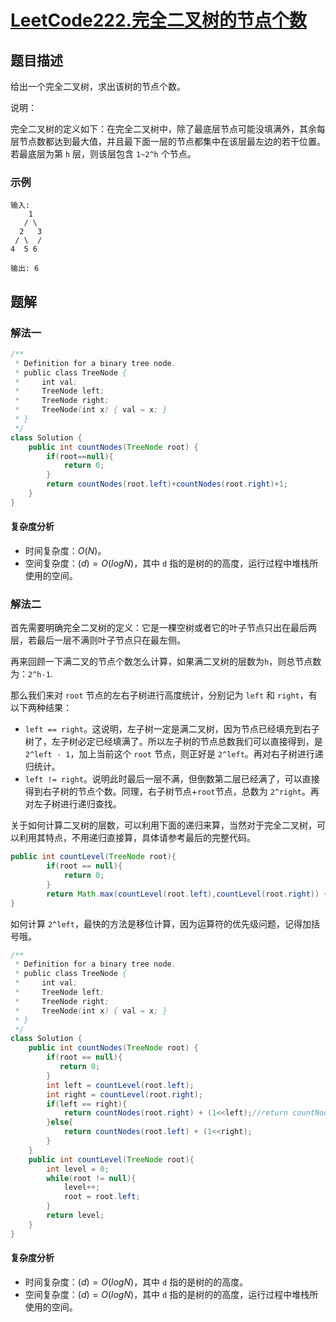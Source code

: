 # [LeetCode222.完全二叉树的节点个数](https://leetcode-cn.com/problems/count-complete-tree-nodes/)
## 题目描述
给出一个完全二叉树，求出该树的节点个数。

说明：

完全二叉树的定义如下：在完全二叉树中，除了最底层节点可能没填满外，其余每层节点数都达到最大值，并且最下面一层的节点都集中在该层最左边的若干位置。若最底层为第 `h` 层，则该层包含 `1~2^h` 个节点。

### 示例
```
输入: 
    1
   / \
  2   3
 / \  /
4  5 6

输出: 6
```
## 题解
### 解法一
```java
/**
 * Definition for a binary tree node.
 * public class TreeNode {
 *     int val;
 *     TreeNode left;
 *     TreeNode right;
 *     TreeNode(int x) { val = x; }
 * }
 */
class Solution {
    public int countNodes(TreeNode root) {
        if(root==null){
            return 0;
        }
        return countNodes(root.left)+countNodes(root.right)+1;
    }
}
```
#### 复杂度分析
- 时间复杂度：$O(N)$。
- 空间复杂度：$(d)=O(logN)$，其中 `d` 指的是树的的高度，运行过程中堆栈所使用的空间。

### 解法二
首先需要明确完全二叉树的定义：它是一棵空树或者它的叶子节点只出在最后两层，若最后一层不满则叶子节点只在最左侧。

再来回顾一下满二叉的节点个数怎么计算，如果满二叉树的层数为`h`，则总节点数为：`2^h-1`.

那么我们来对 `root` 节点的左右子树进行高度统计，分别记为 `left` 和 `right`，有以下两种结果：

- `left == right`。这说明，左子树一定是满二叉树，因为节点已经填充到右子树了，左子树必定已经填满了。所以左子树的节点总数我们可以直接得到，是 `2^left - 1`，加上当前这个 `root` 节点，则正好是 `2^left`。再对右子树进行递归统计。
- `left != right`。说明此时最后一层不满，但倒数第二层已经满了，可以直接得到右子树的节点个数。同理，右子树节点+`root`节点，总数为 `2^right`。再对左子树进行递归查找。

关于如何计算二叉树的层数，可以利用下面的递归来算，当然对于完全二叉树，可以利用其特点，不用递归直接算，具体请参考最后的完整代码。
```java
public int countLevel(TreeNode root){
        if(root == null){
            return 0;
        }
        return Math.max(countLevel(root.left),countLevel(root.right)) + 1;
}
```
如何计算 `2^left`，最快的方法是移位计算，因为运算符的优先级问题，记得加括号哦。

```java
/**
 * Definition for a binary tree node.
 * public class TreeNode {
 *     int val;
 *     TreeNode left;
 *     TreeNode right;
 *     TreeNode(int x) { val = x; }
 * }
 */
class Solution {
    public int countNodes(TreeNode root) {
        if(root == null){
           return 0;
        } 
        int left = countLevel(root.left);
        int right = countLevel(root.right);
        if(left == right){
            return countNodes(root.right) + (1<<left);//return countNodes(root.right) + (int)Math.pow(2,left);
        }else{
            return countNodes(root.left) + (1<<right);
        }
    }
    public int countLevel(TreeNode root){
        int level = 0;
        while(root != null){
            level++;
            root = root.left;
        }
        return level;
    }
}
```
#### 复杂度分析
- 时间复杂度：$(d)=O(logN)$，其中 `d` 指的是树的的高度。
- 空间复杂度：$(d)=O(logN)$，其中 `d` 指的是树的的高度，运行过程中堆栈所使用的空间。
